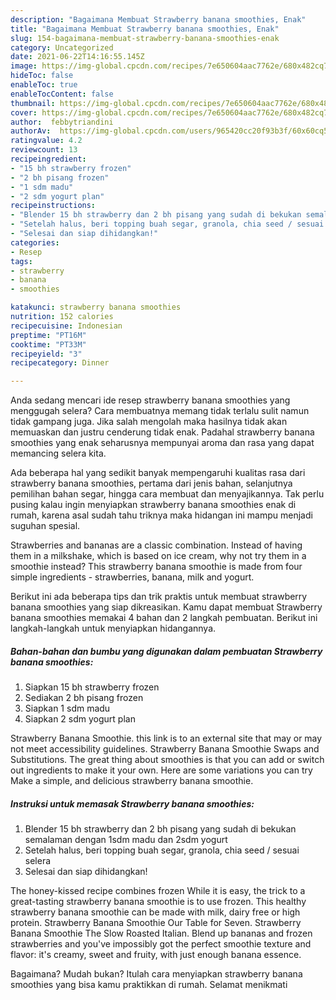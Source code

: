 ```yaml
---
description: "Bagaimana Membuat Strawberry banana smoothies, Enak"
title: "Bagaimana Membuat Strawberry banana smoothies, Enak"
slug: 154-bagaimana-membuat-strawberry-banana-smoothies-enak
category: Uncategorized
date: 2021-06-22T14:16:55.145Z
image: https://img-global.cpcdn.com/recipes/7e650604aac7762e/680x482cq70/strawberry-banana-smoothies-foto-resep-utama.jpg
hideToc: false
enableToc: true
enableTocContent: false
thumbnail: https://img-global.cpcdn.com/recipes/7e650604aac7762e/680x482cq70/strawberry-banana-smoothies-foto-resep-utama.jpg
cover: https://img-global.cpcdn.com/recipes/7e650604aac7762e/680x482cq70/strawberry-banana-smoothies-foto-resep-utama.jpg
author:  febbytriandini
authorAv:  https://img-global.cpcdn.com/users/965420cc20f93b3f/60x60cq50/avatar.jpg
ratingvalue: 4.2
reviewcount: 13
recipeingredient:
- "15 bh strawberry frozen"
- "2 bh pisang frozen"
- "1 sdm madu"
- "2 sdm yogurt plan"
recipeinstructions:
- "Blender 15 bh strawberry dan 2 bh pisang yang sudah di bekukan semalaman dengan 1sdm madu dan 2sdm yogurt"
- "Setelah halus, beri topping buah segar, granola, chia seed / sesuai selera"
- "Selesai dan siap dihidangkan!"
categories:
- Resep
tags:
- strawberry
- banana
- smoothies

katakunci: strawberry banana smoothies 
nutrition: 152 calories
recipecuisine: Indonesian
preptime: "PT16M"
cooktime: "PT33M"
recipeyield: "3"
recipecategory: Dinner

---
```



Anda sedang mencari ide resep strawberry banana smoothies yang menggugah selera? Cara membuatnya memang tidak terlalu sulit namun tidak gampang juga. Jika salah mengolah maka hasilnya tidak akan memuaskan dan justru cenderung tidak enak. Padahal strawberry banana smoothies yang enak seharusnya mempunyai aroma dan rasa yang dapat memancing selera kita.


Ada beberapa hal yang sedikit banyak mempengaruhi kualitas rasa dari strawberry banana smoothies, pertama dari jenis bahan, selanjutnya pemilihan bahan segar, hingga cara membuat dan menyajikannya. Tak perlu pusing kalau ingin menyiapkan strawberry banana smoothies enak di rumah, karena asal sudah tahu triknya maka hidangan ini mampu menjadi suguhan spesial.

Strawberries and bananas are a classic combination. Instead of having them in a milkshake, which is based on ice cream, why not try them in a smoothie instead? This strawberry banana smoothie is made from four simple ingredients - strawberries, banana, milk and yogurt.


Berikut ini ada beberapa tips dan trik praktis untuk membuat strawberry banana smoothies yang siap dikreasikan. Kamu dapat membuat Strawberry banana smoothies memakai 4 bahan dan 2 langkah pembuatan. Berikut ini langkah-langkah untuk menyiapkan hidangannya.

<!--inarticleads1-->

##### Bahan-bahan dan bumbu yang digunakan dalam pembuatan Strawberry banana smoothies:

1. Siapkan 15 bh strawberry frozen
1. Sediakan 2 bh pisang frozen
1. Siapkan 1 sdm madu
1. Siapkan 2 sdm yogurt plan


Strawberry Banana Smoothie. this link is to an external site that may or may not meet accessibility guidelines. Strawberry Banana Smoothie Swaps and Substitutions. The great thing about smoothies is that you can add or switch out ingredients to make it your own. Here are some variations you can try Make a simple, and delicious strawberry banana smoothie. 

<!--inarticleads2-->

##### Instruksi untuk memasak Strawberry banana smoothies:

1. Blender 15 bh strawberry dan 2 bh pisang yang sudah di bekukan semalaman dengan 1sdm madu dan 2sdm yogurt
1. Setelah halus, beri topping buah segar, granola, chia seed / sesuai selera
1. Selesai dan siap dihidangkan!

The honey-kissed recipe combines frozen While it is easy, the trick to a great-tasting strawberry banana smoothie is to use frozen. This healthy strawberry banana smoothie can be made with milk, dairy free or high protein. Strawberry Banana Smoothie Our Table for Seven. Strawberry Banana Smoothie The Slow Roasted Italian. Blend up bananas and frozen strawberries and you&#39;ve impossibly got the perfect smoothie texture and flavor: it&#39;s creamy, sweet and fruity, with just enough banana essence. 

Bagaimana? Mudah bukan? Itulah cara menyiapkan strawberry banana smoothies yang bisa kamu praktikkan di rumah. Selamat menikmati
